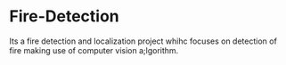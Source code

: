 # Fire-Detection
Its a fire detection and localization project whihc focuses on detection of fire making use of computer vision a;lgorithm.
